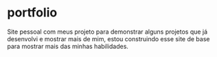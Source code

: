 # portfolio
Site pessoal com meus projeto para demonstrar alguns projetos que já desenvolvi e mostrar mais de mim, estou construindo esse site de base para mostrar mais das minhas habilidades.
